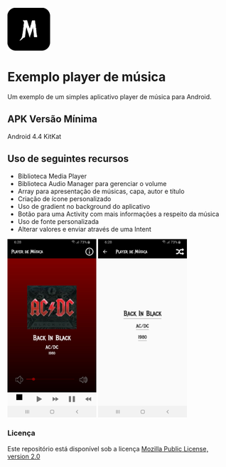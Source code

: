 ![player_de_musica](icon.png)

# Exemplo player de música
Um exemplo de um simples aplicativo player de música para Android.

## APK Versão Mínima
Android 4.4 KitKat

## Uso de seguintes recursos
* Biblioteca Media Player 
* Biblioteca Audio Manager para gerenciar o volume
* Array para apresentação de músicas, capa, autor e título
* Criação de ícone personalizado
* Uso de gradient no background do aplicativo
* Botão para uma Activity com mais informações a respeito da música
* Uso de fonte personalizada
* Alterar valores e enviar através de uma Intent



<img src="screenshot1.jpg" alt="screenshot" width="200" height="400"/>  <img src="screenshot2.jpg" alt="screenshot" width="200" height="400"/>

### Licença
Este repositório está disponível sob a licença [Mozilla Public License, version 2.0](https://github.com/jhonatasrm/exemplo-player-de-musica/blob/master/LICENSE)
